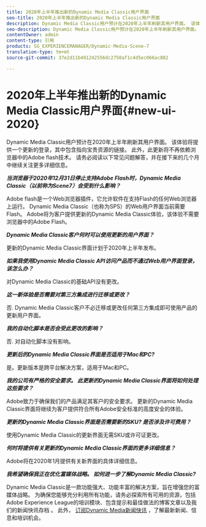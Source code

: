 ```yaml
---
title: 2020年上半年推出新的Dynamic Media Classic用户界面
seo-title: 2020年上半年推出新的Dynamic Media Classic用户界面
description: Dynamic Media Classic用户预计在2020年上半年刷新其用户界面。 该体验将提供一个包含有价值资源链接的更新登录，此更新将不再依赖浏览器中的Adobe flash技术。
seo-description: Dynamic Media Classic用户预计在2020年上半年刷新其用户界面。 该体验将提供一个包含有价值资源链接的更新登录，此更新将不再依赖浏览器中的Adobe flash技术。
contentOwner: admin
content-type: 引用
products: SG_EXPERIENCEMANAGER/Dynamic-Media-Scene-7
translation-type: tm+mt
source-git-commit: 37e2d11b491242556dc2750af1c4d5ec066ac802

---
```



# 2020年上半年推出新的Dynamic Media Classic用户界面{#new-ui-2020}

Dynamic Media Classic用户预计在2020年上半年刷新其用户界面。 该体验将提供一个更新的登录，其中包含指向宝贵资源的链接。 此外，此更新将不再依赖浏览器中的Adobe flash技术。 请务必阅读以下常见问题解答，并在接下来的几个月中继续关注更多详细信息。

**_当浏览器于2020年12月31日停止支持Adobe Flash时，Dynamic Media Classic（以前称为Scene7）会受到什么影响？_**

Adobe flash是一个Web浏览器插件，它允许软件在支持Flash的任何Web浏览器上运行。 Dynamic Media Classic（也称为SPS）的Web用户界面当前需要Flash。 Adobe将为客户提供更新的Dynamic Media Classic体验，该体验不需要浏览器中的Adobe Flash。

**_Dynamic Media Classic客户何时可以使用更新的用户界面？_**

更新的Dynamic Media Classic界面计划于2020年上半年发布。

**_如果我使用Dynamic Media Classic API访问产品而不通过Web用户界面登录，该怎么办？_**

对Dynamic Media Classic的基础API没有更改。

**_这一新体验是否需要对第三方集成进行迁移或更改？_**

否. Dynamic Media Classic客户不必迁移或更改任何第三方集成即可使用产品的更新用户界面。

**_我的自动化脚本是否会受此更改的影响？_**

否. 对自动化脚本没有影响。

**_更新后的Dynamic Media Classic界面是否适用于Mac和PC?_**

是。更新版本是跨平台解决方案，适用于Mac和PC。

**_我的公司有严格的安全要求。 此更新的Dynamic Media Classic界面将如何处理这些要求？_**

Adobe致力于确保我们的产品满足其客户的安全要求。 更新的Dynamic Media Classic界面将继续为客户提供符合所有Adobe安全标准的高度安全的体验。

**_更新的Dynamic Media Classic界面是否需要新的SKU? 是否涉及许可费用？_**

使用Dynamic Media Classic的更新界面无需SKU或许可证更改。

**_何时将提供有关更新的Dynamic Media Classic界面的更多详细信息？_**

Adobe将在2020年1月提供有关新界面的具体详细信息。

**_我希望确保我正在优化富媒体战略。 如何进一步了解Dynamic Media Classic?_**

Dynamic Media Classic是一款功能强大、功能丰富的解决方案，旨在增强您的富媒体战略。 为确保您能够充分利用所有功能，请务必探索所有可用的资源，包括Adobe Experience League的培训模块、包含提示和最佳做法的博客文章以及我们的新闻快讯存档 [](dynamic-media-newsletter.md)。 此外， [订阅Dynamic Media新闻快讯](https://www.adobe.com/subscription/dynamic-media-newsletter.html) ，了解最新新闻、信息和培训机会。